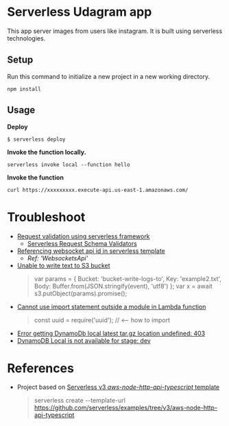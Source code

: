 # Serverless Udagram app

This app server images from users like instagram. It is built using serverless technologies.

## Setup

Run this command to initialize a new project in a new working directory.

```
npm install
```

## Usage

**Deploy**

```
$ serverless deploy
```

**Invoke the function locally.**

```
serverless invoke local --function hello
```

**Invoke the function**

```
curl https://xxxxxxxxx.execute-api.us-east-1.amazonaws.com/
```

# Troubleshoot

- [Request validation using serverless framework](https://stackoverflow.com/a/56332035)
  - [Serverless Request Schema Validators](https://www.serverless.com/framework/docs/providers/aws/events/apigateway/#request-schema-validators)
- [Referencing websocket api id in serverless template](https://repost.aws/questions/QUEO4tL0J6SvyLWeSAB2cv6g/referencing-websocket-api-id-in-serverless-template)
  - _Ref: 'WebsocketsApi'_
- [Unable to write text to S3 bucket](https://stackoverflow.com/a/58614241/6771132)
  > var params = {
        Bucket: 'bucket-write-logs-to',
        Key: 'example2.txt',
        Body: Buffer.from(JSON.stringify(event), 'utf8')
        };
  var x = await s3.putObject(params).promise();
- [Cannot use import statement outside a module in Lambda function](https://stackoverflow.com/a/61780186/6771132)
  > const uuid = require('uuid'); // <-- how to import
- [Error getting DynamoDb local latest tar.gz location undefined: 403](https://github.com/99x/serverless-dynamodb-local/issues/294#issuecomment-1462496399)
- [DynamoDB Local is not available for stage: dev](https://github.com/99x/serverless-dynamodb-local/issues/225#issuecomment-498023248)

# References

- Project based on [Serverless v3 _aws-node-http-api-typescript_ template](https://github.com/serverless/examples/tree/v3/aws-node-http-api-typescript)
  > serverless create --template-url https://github.com/serverless/examples/tree/v3/aws-node-http-api-typescript
